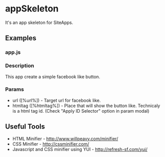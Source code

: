 appSkeleton
===========

It's an app skeleton for SiteApps.

Examples
-------------------------
### app.js

### Description

This app create a simple facebook like button.

### Params
* url ([%url%]) - Target url for facebook like.
* htmltag ([%htmltag%]) - Place that will show the button like. Technicaly is a html tag id. (Check "Apply ID Selector" option in param modal)

Useful Tools
-------------------------
* HTML Minifier - http://www.willpeavy.com/minifier/
* CSS Minifier - http://cssminifier.com/
* Javascript and CSS minifier using YUI - http://refresh-sf.com/yui/
